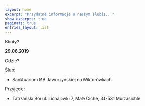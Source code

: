 ```yaml
---
layout: home
excerpt: "Przydatne informacje o naszym ślubie..."
show_excerpts: true
paginate: true
entries_layout: list
---
```


Kiedy?

**29.06.2019**

Gdzie?

Ślub:
  - Sanktuarium MB Jaworzyńskiej na Wiktorówkach.

Przyjęcie:
  - Tatrzański Bór ul. Lichajówki 7, Małe Ciche, 34-531 Murzasichle
